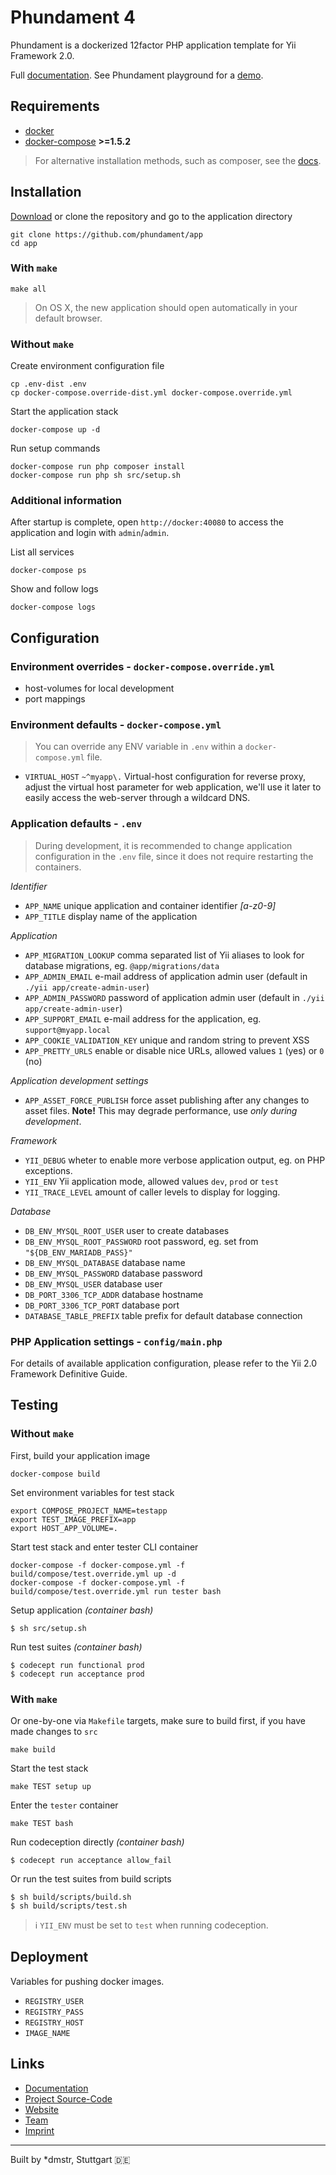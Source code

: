 Phundament 4
============

Phundament is a dockerized 12factor PHP application template for Yii Framework 2.0.

Full [documentation](https://github.com/phundament/docs).
See Phundament playground  for a [demo](https://github.com/phundament/playground).


Requirements
------------

- [docker](https://docs.docker.com/engine/installation/)
- [docker-compose](https://docs.docker.com/compose/) **>=1.5.2**

> For alternative installation methods, such as composer, see the [docs](https://github.com/phundament/docs).  


Installation
------------

[Download](https://github.com/phundament/app/releases) or clone the repository and go to the application directory

    git clone https://github.com/phundament/app
    cd app

### With `make`

    make all
     
> On OS X, the new application should open automatically in your default browser.

### Without `make`

Create environment configuration file    
    
    cp .env-dist .env
    cp docker-compose.override-dist.yml docker-compose.override.yml

Start the application stack

    docker-compose up -d

Run setup commands
    
    docker-compose run php composer install
    docker-compose run php sh src/setup.sh

### Additional information

After startup is complete, open `http://docker:40080` to access the application and login with `admin`/`admin`.

List all services    
    
    docker-compose ps

Show and follow logs    
    
    docker-compose logs


Configuration
-------------

### Environment overrides - `docker-compose.override.yml`

- host-volumes for local development
- port mappings

### Environment defaults - `docker-compose.yml`

> You can override any ENV variable in `.env` within a `docker-compose.yml` file.
     
 - `VIRTUAL_HOST` `~^myapp\.` Virtual-host configuration for reverse proxy, adjust the virtual host parameter 
    for web application, we'll use it later to easily access the web-server through a wildcard DNS.

### Application defaults - `.env`

> During development, it is recommended to change application configuration in the `.env` file, since it does not require restarting the containers. 

*Identifier*

 - `APP_NAME` unique application and container identifier *[a-z0-9]*
 - `APP_TITLE` display name of the application

*Application*
 
 - `APP_MIGRATION_LOOKUP` comma separated list of Yii aliases to look for database migrations, eg. `@app/migrations/data`
 - `APP_ADMIN_EMAIL` e-mail address of application admin user (default in `./yii app/create-admin-user`)
 - `APP_ADMIN_PASSWORD` password of application admin user (default in `./yii app/create-admin-user`)
 - `APP_SUPPORT_EMAIL` e-mail address for the application, eg. `support@myapp.local`
 - `APP_COOKIE_VALIDATION_KEY` unique and random string to prevent XSS
 - `APP_PRETTY_URLS` enable or disable nice URLs, allowed values `1` (yes) or `0` (no)

*Application development settings*

 - `APP_ASSET_FORCE_PUBLISH` force asset publishing after any changes to asset files. **Note!** This may degrade performance, use *only during development*.

*Framework*
 
 - `YII_DEBUG` wheter to enable more verbose application output, eg. on PHP exceptions.
 - `YII_ENV` Yii application mode, allowed values `dev`, `prod` or `test`
 - `YII_TRACE_LEVEL` amount of caller levels to display for logging.
 
*Database*
 
 - `DB_ENV_MYSQL_ROOT_USER` user to create databases
 - `DB_ENV_MYSQL_ROOT_PASSWORD` root password, eg. set from `"${DB_ENV_MARIADB_PASS}"`
 - `DB_ENV_MYSQL_DATABASE` database name
 - `DB_ENV_MYSQL_PASSWORD` database password
 - `DB_ENV_MYSQL_USER` database user
 - `DB_PORT_3306_TCP_ADDR` database hostname
 - `DB_PORT_3306_TCP_PORT` database port
 - `DATABASE_TABLE_PREFIX` table prefix for default database connection


### PHP Application settings - `config/main.php`

For details of available application configuration, please refer to the Yii 2.0 Framework Definitive Guide. 


Testing
-------

### Without `make`

First, build your application image

    docker-compose build 

Set environment variables for test stack

    export COMPOSE_PROJECT_NAME=testapp
    export TEST_IMAGE_PREFIX=app
    export HOST_APP_VOLUME=.

Start test stack and enter tester CLI container

    docker-compose -f docker-compose.yml -f build/compose/test.override.yml up -d    
    docker-compose -f docker-compose.yml -f build/compose/test.override.yml run tester bash    

Setup application *(container bash)*    
    
    $ sh src/setup.sh

Run test suites *(container bash)*

    $ codecept run functional prod
    $ codecept run acceptance prod


### With `make`

Or one-by-one via `Makefile` targets, make sure to build first, if you have made changes to `src`

    make build
    
Start the test stack    
    
    make TEST setup up 

Enter the `tester` container    
    
    make TEST bash

Run codeception directly *(container bash)*

    $ codecept run acceptance allow_fail

Or run the test suites from build scripts

    $ sh build/scripts/build.sh
    $ sh build/scripts/test.sh

> :information_source: `YII_ENV` must be set to `test` when running codeception.


Deployment
----------

Variables for pushing docker images.

- `REGISTRY_USER`
- `REGISTRY_PASS`
- `REGISTRY_HOST`
- `IMAGE_NAME`


Links
-----

- [Documentation](https://github.com/phundament/docs)
- [Project Source-Code](https://github.com/phundament/app)
- [Website](http://phundament.com)
- [Team](https://github.com/orgs/phundament/teams)
- [Imprint](http://herzogkommunikation.de/de/impressum-7.html)

-----------

Built by *dmstr, Stuttgart :de:

